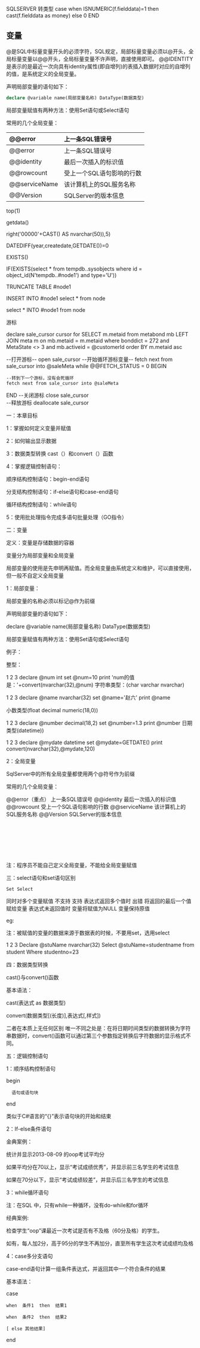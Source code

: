 SQLSERVER
转类型
case when ISNUMERIC(f.fielddata)=1 then cast(f.fielddata as money) else 0 END

## 变量
@是SQL中标量变量开头的必须字符，SQL规定，局部标量变量必须以@开头，全局标量变量以@@开头，全局标量变量不许声明，直接使用即可。
@@IDENTITY是表示的是最近一次向具有identity属性(即自增列)的表插入数据时对应的自增列的值，是系统定义的全局变量。

声明局部变量的语句如下：  
```sql
declare @variable name(局部变量名称) DataType(数据类型)
```

局部变量赋值有两种方法：使用Set语句或Select语句

常用的几个全局变量：

| @@error | 上一条SQL错误号 |
| :------ | :------ |  
| @@error | 上一条SQL错误号 |
| @@identity | 最后一次插入的标识值 |
| @@rowcount | 受上一个SQL语句影响的行数 |
| @@serviceName | 该计算机上的SQL服务名称 |
| @@Version  | SQLServer的版本信息 |

top(1)

getdata()

right('00000'+CAST() AS nvarchar(50)),5)

DATEDIFF(year,createdate,GETDATE())=0

EXISTS()

IF(EXISTS(select * from tempdb..sysobjects where id = object_id(N'tempdb..#node1') and type='U'))

TRUNCATE TABLE #node1

INSERT INTO #node1 select * from node

select * INTO #node1 from node

游标

declare sale_cursor cursor 
for
            SELECT m.metaid from metabond mb LEFT JOIN meta m 
            on mb.metaid = m.metaid 
            where bonddict = 272 and MetaState <> 3 and mb.activeid = @customerId 
            order BY m.metaid asc

--打开游标--
open sale_cursor
--开始循环游标变量--
fetch next from sale_cursor into @saleMeta
while @@FETCH_STATUS = 0
BEGIN

    --转到下一个游标，没有会死循环
    fetch next from sale_cursor into @saleMeta
END
--关闭游标
close sale_cursor  
--释放游标
deallocate sale_cursor  












一：本章目标

1：掌握如何定义变量并赋值      

2：如何输出显示数据

3：数据类型转换 cast（）和convert（）函数   

4：掌握逻辑控制语句：

顺序结构控制语句：begin-end语句

分支结构控制语句：if-else语句和case-end语句

循环结构控制语句：while语句

5：使用批处理指令完成多语句批量处理（GO指令）

二：变量

定义：变量是存储数据的容器

变量分为局部变量和全局变量

局部变量的使用是先申明再赋值。而全局变量由系统定义和维护，可以直接使用，但一般不自定义全局变量

1：局部变量：

局部变量的名称必须以标记@作为前缀

声明局部变量的语句如下：

declare @variable name(局部变量名称) DataType(数据类型)

局部变量赋值有两种方法：使用Set语句或Select语句

例子：

整型：

1
2
3
declare @num int
set @num=10
print 'num的值是：'+convert(nvarchar(32),@num)
字符串类型：(char  varchar  nvarchar)

 

1
2
3
declare @name nvarchar(32)
set @name='赵六'
print @name
 

小数类型(float decimal  numeric(18,0))

1
2
3
declare @number decimal(18,2)
set @number=1.3
print @number
日期类型(datetime))

1
2
3
declare @mydate datetime
set @mydate=GETDATE()
print convert(nvarchar(32),@mydate,120)
 

 

2：全局变量

SqlServer中的所有全局变量都使用两个@符号作为前缀

常用的几个全局变量：

@@error（重点） 上一条SQL错误号
@@identity  最后一次插入的标识值
@@rowcount  受上一个SQL语句影响的行数
@@serviceName   该计算机上的SQL服务名称
@@Version   SQLServer的版本信息
 

 

　　

　

　　

 

注：程序员不能自己定义全局变量，不能给全局变量赋值

三：select语句和set语句区别

    Set Select
同时对多个变量赋值   不支持 支持
表达式返回多个值时   出错  将返回的最后一个值赋给变量
表达式未返回值时    变量将赋值为NULL  变量保持原值
 

 

 

 

eg:

注：被赋值的变量的数据来源于数据表的时候，不要用set，选用select

1
2
3
Declare @stuName nvarchar(32)
Select @stuName=studentname from student
Where studentno=23
　　

四：数据类型转换

cast()与convert()函数

基本语法：

cast(表达式 as  数据类型)

convert(数据类型[(长度)],表达式[,样式])

二者在本质上无任何区别 唯一不同之处是：在将日期时间类型的数据转换为字符串数据时，convert()函数可以通过第三个参数指定转换后字符数据的显示格式不同。

五：逻辑控制语句

1：顺序结构控制语句

begin 

      语句或语句块

end

类似于C#语言的“{}”表示语句块的开始和结束

2：If-else条件语句

金典案例：

统计并显示2013-08-09 的oop考试平均分

如果平均分在70以上，显示“考试成绩优秀”，并显示前三名学生的考试信息

如果在70分以下，显示“考试成绩较差”，并显示后三名学生的考试信息



 

3：while循环语句

注：在SQL 中，只有while一种循环，没有do-while和for循环

经典案例:

 

检查学生“oop”课最近一次考试是否有不及格（60分及格）的学生。

 

如有，每人加2分，高于95分的学生不再加分，直至所有学生这次考试成绩均及格



 



4：case多分支语句

case-end语句计算一组条件表达式，并返回其中一个符合条件的结果

基本语法：

case

    when  条件1  then  结果1

    when  条件2  then  结果2

    [ else 其他结果]

end